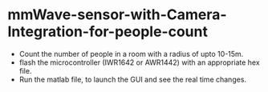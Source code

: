 # mmWave-sensor-with-Camera-Integration-for-people-count

- Count the number of people in a room with a radius of upto 10-15m.
- flash the microcontroller (IWR1642 or AWR1442) with an appropriate hex file.
- Run the matlab file, to launch the GUI and see the real time changes.
